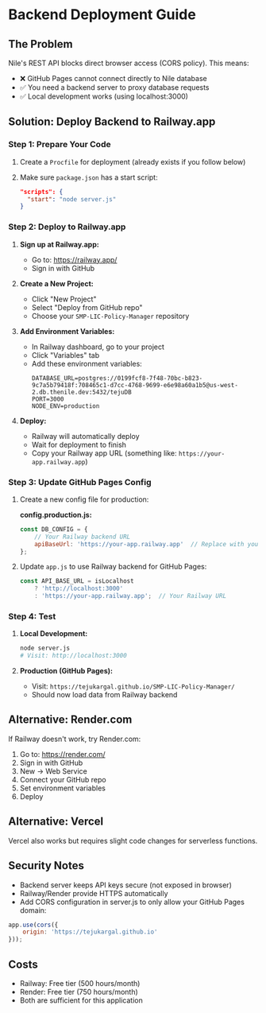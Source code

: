 # Backend Deployment Guide

## The Problem

Nile's REST API blocks direct browser access (CORS policy). This means:
- ❌ GitHub Pages cannot connect directly to Nile database
- ✅ You need a backend server to proxy database requests
- ✅ Local development works (using localhost:3000)

## Solution: Deploy Backend to Railway.app

### Step 1: Prepare Your Code

1. Create a `Procfile` for deployment (already exists if you follow below)

2. Make sure `package.json` has a start script:
   ```json
   "scripts": {
     "start": "node server.js"
   }
   ```

### Step 2: Deploy to Railway.app

1. **Sign up at Railway.app:**
   - Go to: https://railway.app/
   - Sign in with GitHub

2. **Create a New Project:**
   - Click "New Project"
   - Select "Deploy from GitHub repo"
   - Choose your `SMP-LIC-Policy-Manager` repository

3. **Add Environment Variables:**
   - In Railway dashboard, go to your project
   - Click "Variables" tab
   - Add these environment variables:
     ```
     DATABASE_URL=postgres://0199fcf8-7f48-70bc-b823-9c7a5b79418f:708465c1-d7cc-4768-9699-e6e98a60a1b5@us-west-2.db.thenile.dev:5432/tejuDB
     PORT=3000
     NODE_ENV=production
     ```

4. **Deploy:**
   - Railway will automatically deploy
   - Wait for deployment to finish
   - Copy your Railway app URL (something like: `https://your-app.railway.app`)

### Step 3: Update GitHub Pages Config

1. Create a new config file for production:

   **config.production.js:**
   ```javascript
   const DB_CONFIG = {
       // Your Railway backend URL
       apiBaseUrl: 'https://your-app.railway.app'  // Replace with your Railway URL
   };
   ```

2. Update `app.js` to use Railway backend for GitHub Pages:
   ```javascript
   const API_BASE_URL = isLocalhost
       ? 'http://localhost:3000'
       : 'https://your-app.railway.app';  // Your Railway URL
   ```

### Step 4: Test

1. **Local Development:**
   ```bash
   node server.js
   # Visit: http://localhost:3000
   ```

2. **Production (GitHub Pages):**
   - Visit: `https://tejukargal.github.io/SMP-LIC-Policy-Manager/`
   - Should now load data from Railway backend

## Alternative: Render.com

If Railway doesn't work, try Render.com:

1. Go to: https://render.com/
2. Sign in with GitHub
3. New → Web Service
4. Connect your GitHub repo
5. Set environment variables
6. Deploy

## Alternative: Vercel

Vercel also works but requires slight code changes for serverless functions.

## Security Notes

- Backend server keeps API keys secure (not exposed in browser)
- Railway/Render provide HTTPS automatically
- Add CORS configuration in server.js to only allow your GitHub Pages domain:

```javascript
app.use(cors({
    origin: 'https://tejukargal.github.io'
}));
```

## Costs

- Railway: Free tier (500 hours/month)
- Render: Free tier (750 hours/month)
- Both are sufficient for this application

